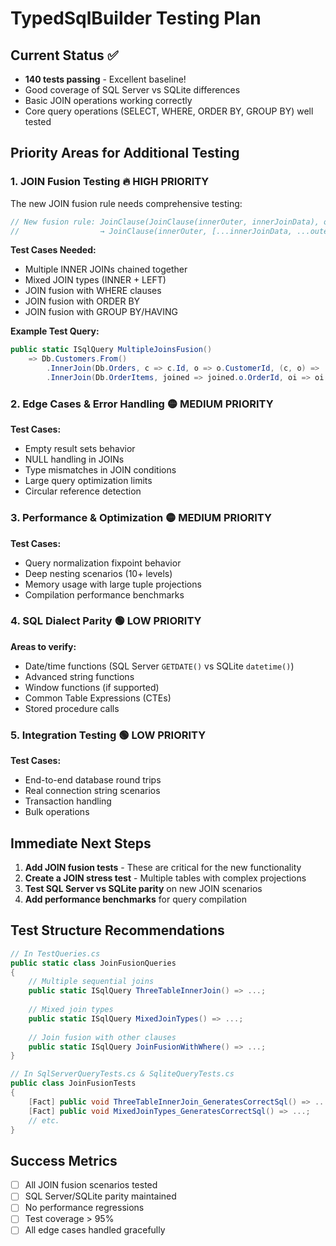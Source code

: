 # TypedSqlBuilder Testing Plan

## Current Status ✅
- **140 tests passing** - Excellent baseline!
- Good coverage of SQL Server vs SQLite differences
- Basic JOIN operations working correctly
- Core query operations (SELECT, WHERE, ORDER BY, GROUP BY) well tested

## Priority Areas for Additional Testing

### 1. **JOIN Fusion Testing** 🔥 **HIGH PRIORITY**

The new JOIN fusion rule needs comprehensive testing:
```csharp
// New fusion rule: JoinClause(JoinClause(innerOuter, innerJoinData), outerJoinData) 
//                  → JoinClause(innerOuter, [...innerJoinData, ...outerJoinData])
```

**Test Cases Needed:**
- Multiple INNER JOINs chained together
- Mixed JOIN types (INNER + LEFT)
- JOIN fusion with WHERE clauses
- JOIN fusion with ORDER BY
- JOIN fusion with GROUP BY/HAVING

**Example Test Query:**
```csharp
public static ISqlQuery MultipleJoinsFusion()
    => Db.Customers.From()
        .InnerJoin(Db.Orders, c => c.Id, o => o.CustomerId, (c, o) => (c, o))
        .InnerJoin(Db.OrderItems, joined => joined.o.OrderId, oi => oi.OrderId, (joined, oi) => (joined.c, joined.o, oi));
```

### 2. **Edge Cases & Error Handling** 🟡 **MEDIUM PRIORITY**

**Test Cases:**
- Empty result sets behavior
- NULL handling in JOINs
- Type mismatches in JOIN conditions
- Large query optimization limits
- Circular reference detection

### 3. **Performance & Optimization** 🟡 **MEDIUM PRIORITY**

**Test Cases:**
- Query normalization fixpoint behavior
- Deep nesting scenarios (10+ levels)
- Memory usage with large tuple projections
- Compilation performance benchmarks

### 4. **SQL Dialect Parity** 🟢 **LOW PRIORITY**

**Areas to verify:**
- Date/time functions (SQL Server `GETDATE()` vs SQLite `datetime()`)
- Advanced string functions
- Window functions (if supported)
- Common Table Expressions (CTEs)
- Stored procedure calls

### 5. **Integration Testing** 🟢 **LOW PRIORITY**

**Test Cases:**
- End-to-end database round trips
- Real connection string scenarios
- Transaction handling
- Bulk operations

## Immediate Next Steps

1. **Add JOIN fusion tests** - These are critical for the new functionality
2. **Create a JOIN stress test** - Multiple tables with complex projections
3. **Test SQL Server vs SQLite parity** on new JOIN scenarios
4. **Add performance benchmarks** for query compilation

## Test Structure Recommendations

```csharp
// In TestQueries.cs
public static class JoinFusionQueries 
{
    // Multiple sequential joins
    public static ISqlQuery ThreeTableInnerJoin() => ...;
    
    // Mixed join types
    public static ISqlQuery MixedJoinTypes() => ...;
    
    // Join fusion with other clauses
    public static ISqlQuery JoinFusionWithWhere() => ...;
}

// In SqlServerQueryTests.cs & SqliteQueryTests.cs
public class JoinFusionTests 
{
    [Fact] public void ThreeTableInnerJoin_GeneratesCorrectSql() => ...;
    [Fact] public void MixedJoinTypes_GeneratesCorrectSql() => ...;
    // etc.
}
```

## Success Metrics

- [ ] All JOIN fusion scenarios tested
- [ ] SQL Server/SQLite parity maintained
- [ ] No performance regressions
- [ ] Test coverage > 95%
- [ ] All edge cases handled gracefully
